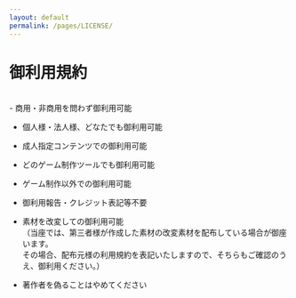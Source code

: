 ```yaml
---
layout: default
permalink: /pages/LICENSE/
---
```


# 御利用規約
<br>
- 商用・非商用を問わず御利用可能
  
- 個人様・法人様、どなたでも御利用可能
  
- 成人指定コンテンツでの御利用可能
  
- どのゲーム制作ツールでも御利用可能
  
- ゲーム制作以外での御利用可能
  
- 御利用報告・クレジット表記等不要
  
- 素材を改変しての御利用可能  
（当座では、第三者様が作成した素材の改変素材を配布している場合が御座います。  
その場合、配布元様の利用規約を表記いたしますので、そちらもご確認のうえ、御利用ください。）
  
- 著作者を偽ることはやめてください
